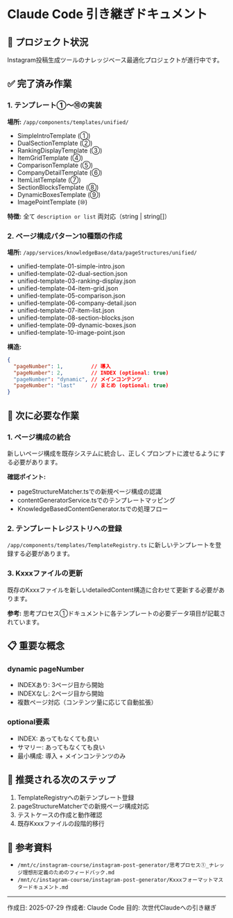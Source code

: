 # Claude Code 引き継ぎドキュメント

## 🎯 プロジェクト状況

Instagram投稿生成ツールのナレッジベース最適化プロジェクトが進行中です。

## ✅ 完了済み作業

### 1. テンプレート①〜⑩の実装
**場所:** `/app/components/templates/unified/`

- SimpleIntroTemplate (①)
- DualSectionTemplate (②) 
- RankingDisplayTemplate (③)
- ItemGridTemplate (④)
- ComparisonTemplate (⑤)
- CompanyDetailTemplate (⑥)
- ItemListTemplate (⑦)
- SectionBlocksTemplate (⑧)
- DynamicBoxesTemplate (⑨)
- ImagePointTemplate (⑩)

**特徴:** 全て `description or list` 両対応（string | string[]）

### 2. ページ構成パターン10種類の作成
**場所:** `/app/services/knowledgeBase/data/pageStructures/unified/`

- unified-template-01-simple-intro.json
- unified-template-02-dual-section.json
- unified-template-03-ranking-display.json
- unified-template-04-item-grid.json
- unified-template-05-comparison.json
- unified-template-06-company-detail.json
- unified-template-07-item-list.json
- unified-template-08-section-blocks.json
- unified-template-09-dynamic-boxes.json
- unified-template-10-image-point.json

**構造:**
```json
{
  "pageNumber": 1,         // 導入
  "pageNumber": 2,         // INDEX (optional: true)
  "pageNumber": "dynamic", // メインコンテンツ
  "pageNumber": "last"     // まとめ (optional: true)
}
```

## 🔧 次に必要な作業

### 1. ページ構成の統合
新しいページ構成を既存システムに統合し、正しくプロンプトに渡せるようにする必要があります。

**確認ポイント:**
- pageStructureMatcher.tsでの新規ページ構成の認識
- contentGeneratorService.tsでのテンプレートマッピング
- KnowledgeBasedContentGenerator.tsでの処理フロー

### 2. テンプレートレジストリへの登録
`/app/components/templates/TemplateRegistry.ts` に新しいテンプレートを登録する必要があります。

### 3. Kxxxファイルの更新
既存のKxxxファイルを新しいdetailedContent構造に合わせて更新する必要があります。

**参考:** 思考プロセス①ドキュメントに各テンプレートの必要データ項目が記載されています。

## 📋 重要な概念

### dynamic pageNumber
- INDEXあり: 3ページ目から開始
- INDEXなし: 2ページ目から開始
- 複数ページ対応（コンテンツ量に応じて自動拡張）

### optional要素
- INDEX: あってもなくても良い
- サマリー: あってもなくても良い
- 最小構成: 導入 + メインコンテンツのみ

## 🚀 推奨される次のステップ

1. TemplateRegistryへの新テンプレート登録
2. pageStructureMatcherでの新規ページ構成対応
3. テストケースの作成と動作確認
4. 既存Kxxxファイルの段階的移行

## 📝 参考資料

- `/mnt/c/instagram-course/instagram-post-generator/思考プロセス①_ナレッジ理想形定義のためのフィードバック.md`
- `/mnt/c/instagram-course/instagram-post-generator/Kxxxフォーマットマスタードキュメント.md`

---

作成日: 2025-07-29
作成者: Claude Code
目的: 次世代Claudeへの引き継ぎ